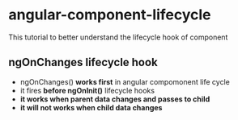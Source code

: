 # angular-component-lifecycle
This tutorial to better understand the lifecycle hook of component

## ngOnChanges lifecycle hook
- ngOnChanges() **works first** in angular compomonent life cycle
- it fires **before ngOnInit()** lifecycle hooks
- **it works when parent data changes and passes to child**
- **it will not works when child data changes**



